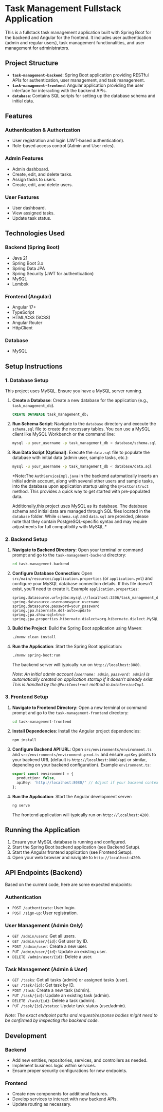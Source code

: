 # Task Management Fullstack Application

This is a fullstack task management application built with Spring Boot for the backend and Angular for the frontend. It includes user authentication (admin and regular users), task management functionalities, and user management for administrators.

## Project Structure

-   **`task-management-backend`**: Spring Boot application providing RESTful APIs for authentication, user management, and task management.
-   **`task-management-frontend`**: Angular application providing the user interface for interacting with the backend APIs.
-   **`database`**: Contains SQL scripts for setting up the database schema and initial data.

## Features

### Authentication & Authorization
-   User registration and login (JWT-based authentication).
-   Role-based access control (Admin and User roles).

### Admin Features
-   Admin dashboard.
-   Create, edit, and delete tasks.
-   Assign tasks to users.
-   Create, edit, and delete users.

### User Features
-   User dashboard.
-   View assigned tasks.
-   Update task status.

## Technologies Used

### Backend (Spring Boot)
-   Java 21
-   Spring Boot 3.x
-   Spring Data JPA
-   Spring Security (JWT for authentication)
-   MySQL
-   Lombok

### Frontend (Angular)
-   Angular 17+
-   TypeScript
-   HTML/CSS (SCSS)
-   Angular Router
-   HttpClient

### Database
-   MySQL

## Setup Instructions

### 1. Database Setup

This project uses MySQL. Ensure you have a MySQL server running.

1.  **Create a Database**: Create a new database for the application (e.g., `task_management_db`).
    ```sql
    CREATE DATABASE task_management_db;
    ```
2.  **Run Schema Script**: Navigate to the `database` directory and execute the `schema.sql` file to create the necessary tables. You can use a MySQL client like MySQL Workbench or the command line:
    ```bash
    mysql -u your_username -p task_management_db < database/schema.sql
    ```
3.  **Run Data Script (Optional)**: Execute the `data.sql` file to populate the database with initial data (admin user, sample tasks, etc.):
    ```bash
    mysql -u your_username -p task_management_db < database/data.sql
    ```
    *Note:The `AuthServiceImpl.java` in the backend automatically inserts an initial admin account, along with several other users and sample tasks, into the database upon application startup using the `@PostConstruct` method. This provides a quick way to get started with pre-populated data.

    Additionally,this project uses MySQL as its database. The database schema and initial data are managed through SQL files located in the `database` folder. While `schema.sql` and `data.sql` are provided, please note that they contain PostgreSQL-specific syntax and may require adjustments for full compatibility with MySQL.*

### 2. Backend Setup

1.  **Navigate to Backend Directory**: Open your terminal or command prompt and go to the `task-management-backend` directory:
    ```bash
    cd task-management-backend
    ```
2.  **Configure Database Connection**: Open `src/main/resources/application.properties` (or `application.yml`) and configure your MySQL database connection details. If this file doesn't exist, you'll need to create it.
    Example `application.properties`:
    ```properties
    spring.datasource.url=jdbc:mysql://localhost:3306/task_management_db
    spring.datasource.username=your_username
    spring.datasource.password=your_password
    spring.jpa.hibernate.ddl-auto=update
    spring.jpa.show-sql=true
    spring.jpa.properties.hibernate.dialect=org.hibernate.dialect.MySQL8Dialect
    ```
3.  **Build the Project**: Build the Spring Boot application using Maven:
    ```bash
    ./mvnw clean install
    ```
4.  **Run the Application**: Start the Spring Boot application:
    ```bash
    ./mvnw spring-boot:run
    ```
    The backend server will typically run on `http://localhost:8080`.

    *Note: An initial admin account (`username: admin`, `password: admin`) is automatically created on application startup if it doesn't already exist. This is handled by the `@PostConstruct` method in `AuthServiceImpl`.*

### 3. Frontend Setup

1.  **Navigate to Frontend Directory**: Open a new terminal or command prompt and go to the `task-management-frontend` directory:
    ```bash
    cd task-management-frontend
    ```
2.  **Install Dependencies**: Install the Angular project dependencies:
    ```bash
    npm install
    ```
3.  **Configure Backend API URL**: Open `src/environments/environment.ts` and `src/environments/environment.prod.ts` and ensure `apiKey` points to your backend URL (default is `http://localhost:8080/api` or similar, depending on your backend configuration).
    Example `environment.ts`:
    ```typescript
    export const environment = {
      production: false,
      apiKey: 'http://localhost:8080/' // Adjust if your backend context path is different
    };
    ```
4.  **Run the Application**: Start the Angular development server:
    ```bash
    ng serve
    ```
    The frontend application will typically run on `http://localhost:4200`.

## Running the Application

1.  Ensure your MySQL database is running and configured.
2.  Start the Spring Boot backend application (see Backend Setup).
3.  Start the Angular frontend application (see Frontend Setup).
4.  Open your web browser and navigate to `http://localhost:4200`.

## API Endpoints (Backend)

Based on the current code, here are some expected endpoints:

### Authentication
-   `POST /authenticate`: User login.
-   `POST /sign-up`: User registration.

### User Management (Admin Only)
-   `GET /admin/users`: Get all users.
-   `GET /admin/user/{id}`: Get user by ID.
-   `POST /admin/user`: Create a new user.
-   `PUT /admin/user/{id}`: Update an existing user.
-   `DELETE /admin/user/{id}`: Delete a user.

### Task Management (Admin & User)
-   `GET /tasks`: Get all tasks (admin) or assigned tasks (user).
-   `GET /task/{id}`: Get task by ID.
-   `POST /task`: Create a new task (admin).
-   `PUT /task/{id}`: Update an existing task (admin).
-   `DELETE /task/{id}`: Delete a task (admin).
-   `PUT /task/{id}/status`: Update task status (user/admin).

*Note: The exact endpoint paths and request/response bodies might need to be confirmed by inspecting the backend code.* 

## Development

### Backend
-   Add new entities, repositories, services, and controllers as needed.
-   Implement business logic within services.
-   Ensure proper security configurations for new endpoints.

### Frontend
-   Create new components for additional features.
-   Develop services to interact with new backend APIs.
-   Update routing as necessary.
